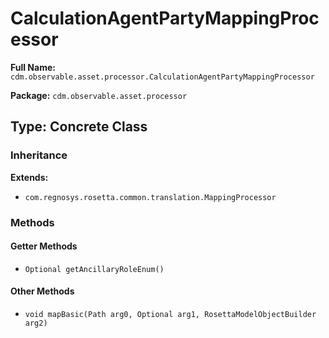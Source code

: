 # CalculationAgentPartyMappingProcessor

**Full Name:** `cdm.observable.asset.processor.CalculationAgentPartyMappingProcessor`

**Package:** `cdm.observable.asset.processor`

## Type: Concrete Class

### Inheritance

**Extends:**
- `com.regnosys.rosetta.common.translation.MappingProcessor`

### Methods

#### Getter Methods

- `Optional getAncillaryRoleEnum()`

#### Other Methods

- `void mapBasic(Path arg0, Optional arg1, RosettaModelObjectBuilder arg2)`

